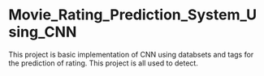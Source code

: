 # Movie_Rating_Prediction_System_Using_CNN
This project is basic implementation of CNN using databsets and tags for the prediction of rating. This project is all used to detect.
